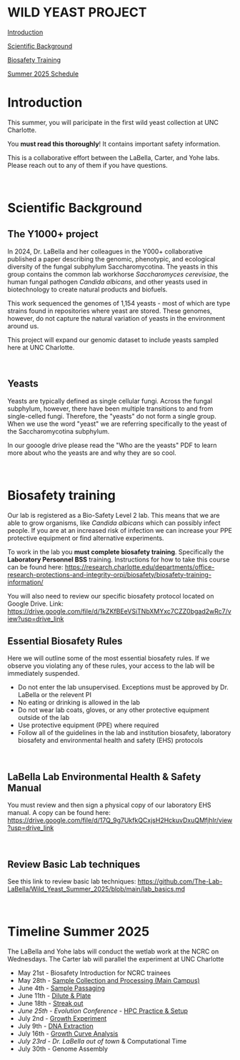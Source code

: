 # WILD YEAST PROJECT

[Introduction](#Introduction)

[Scientific Background](#Scientific-Background)

[Biosafety Training](#Biosafety-training)

[Summer 2025 Schedule](#Timeline-Summer-2025)

# Introduction

This summer, you will paricipate in the first wild yeast collection at UNC Charlotte. 

You **must read this thoroughly**! It contains important safety information. 

This is a collaborative effort between the LaBella, Carter, and Yohe labs. Please reach out to any of them if you have questions. 

&nbsp;
&nbsp;

# Scientific Background

## The Y1000+ project
In 2024, Dr. LaBella and her colleagues in the Y000+ collaborative published a paper describing the genomic, phenotypic, and ecological diversity of the fungal subphylum Saccharomycotina. The yeasts in this group contains the common lab workhorse _Saccharomyces cerevisiae_, the human fungal pathogen _Candida albicans_, and other yeasts used in biotechnology to create natural products and biofuels. 

This work sequenced the genomes of 1,154 yeasts - most of which are type strains found in repositories where yeast are stored. These genomes, however, do not capture the natural variation of yeasts in the environment around us. 

This project will expand our genomic dataset to include yeasts sampled here at UNC Charlotte.

&nbsp;
&nbsp;

## Yeasts

Yeasts are typically defined as single cellular fungi. Across the fungal subphylum, however, there have been multiple transitions to and from single-celled fungi. Therefore, the "yeasts" do not form a single group. When we use the word "yeast" we are referring specifically to the yeast of the Saccharomycotina subphylum. 

In our gooogle drive please read the "Who are the yeasts" PDF to learn more about who the yeasts are and why they are so cool. 

&nbsp;
&nbsp;

# Biosafety training

Our lab is registered as a Bio-Safety Level 2 lab. This means that we are able to grow organisms, like _Candida albicans_ which can possibly infect people. If you are at an increased risk of infection we can increase your PPE protective equipment or find alternative experiments. 

To work in the lab you **must complete biosafety training**. Specifically the **Laboratory Personnel BSS** training. Instructions for how to take this course can be found here: https://research.charlotte.edu/departments/office-research-protections-and-integrity-orpi/biosafety/biosafety-training-information/

You will also need to review our specific biosafety protocol located on Google Drive. Link: https://drive.google.com/file/d/1kZKfBEeVSiTNbXMYxc7CZZ0bgad2wRc7/view?usp=drive_link 

## Essential Biosafety Rules

Here we will outline some of the most essential biosafety rules. If we observe you violating any of these rules, your access to the lab will be immediately suspended. 

- Do not enter the lab unsupervised. Exceptions must be approved by Dr. LaBella or the relevent PI
- No eating or drinking is allowed in the lab
- Do not wear lab coats, gloves, or any other protective equipment outside of the lab
- Use protective equipment (PPE) where required
- Follow all of the guidelines in the lab and institution biosafety, laboratory biosafety and environmental health and safety (EHS) protocols

&nbsp;
&nbsp;

## LaBella Lab Environmental Health & Safety Manual 

You must review and then sign a physical copy of our laboratory EHS manual. A copy can be found here: https://drive.google.com/file/d/17Q_9g7UkfkQCxjsH2HckuvDxuQMfjhIr/view?usp=drive_link 

&nbsp;
&nbsp; 

## Review Basic Lab techniques

See this link to review basic lab techniques: https://github.com/The-Lab-LaBella/Wild_Yeast_Summer_2025/blob/main/lab_basics.md

&nbsp;
&nbsp;

# Timeline Summer 2025

The LaBella and Yohe labs will conduct the wetlab work at the NCRC on Wednesdays. The Carter lab will parallel the experiment at UNC Charlotte

* May 21st - Biosafety Introduction for NCRC trainees
* May 28th - [Sample Collection and Processing (Main Campus)](https://github.com/The-Lab-LaBella/Wild_Yeast_Summer_2025/blob/main/Sampling_Day.md)
* June 4th - [Sample Passaging](https://github.com/The-Lab-LaBella/Wild_Yeast_Summer_2025/blob/main/Sample_Passaging.md)
* June 11th - [Dilute & Plate ](https://github.com/The-Lab-LaBella/Wild_Yeast_Summer_2025/blob/main/dilute_and_plate.md)
* June 18th - [Streak out](https://github.com/The-Lab-LaBella/Wild_Yeast_Summer_2025/blob/main/morphotype_streaking.md)
* _June 25th - Evolution Conference_ - [HPC Practice & Setup](https://github.com/The-Lab-LaBella/Wild_Yeast_Summer_2025/blob/main/Intro_to_Cluster.md)
* July 2nd - [Growth Experiment](https://github.com/The-Lab-LaBella/Wild_Yeast_Summer_2025/blob/main/growth_experiment.md)
* July 9th - [DNA Extraction](https://github.com/The-Lab-LaBella/Wild_Yeast_Summer_2025/blob/main/DNA_extraction.md)
* July 16th - [Growth Curve Analysis](https://github.com/The-Lab-LaBella/Wild_Yeast_Summer_2025/blob/main/Growth_Curve_Analysis.md)
* _July 23rd - Dr. LaBella out of town_ & Computational Time
* July 30th - Genome Assembly

